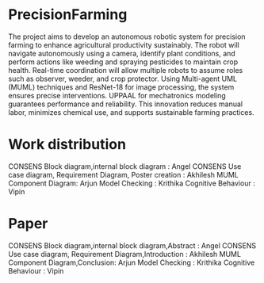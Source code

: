# PrecisionFarming

The project aims to develop an autonomous robotic system for precision farming to
enhance agricultural productivity sustainably. The robot will navigate autonomously using a camera,
identify plant conditions, and perform actions like weeding and spraying pesticides to maintain
crop health. Real-time coordination will allow multiple robots to assume roles such as observer,
weeder, and crop protector. Using Multi-agent UML (MUML) techniques and ResNet-18 for image
processing, the system ensures precise interventions. UPPAAL for mechatronics modeling guarantees
performance and reliability. This innovation reduces manual labor, minimizes chemical use, and
supports sustainable farming practices.

# Work distribution
CONSENS Block diagram,internal block diagram : Angel
CONSENS Use case diagram, Requirement Diagram, Poster creation : Akhilesh
MUML Component Diagram: Arjun
Model Checking : Krithika
Cognitive Behaviour : Vipin

# Paper
CONSENS Block diagram,internal block diagram,Abstract : Angel
CONSENS Use case diagram, Requirement Diagram,Introduction : Akhilesh
MUML Component Diagram,Conclusion: Arjun
Model Checking : Krithika
Cognitive Behaviour : Vipin
